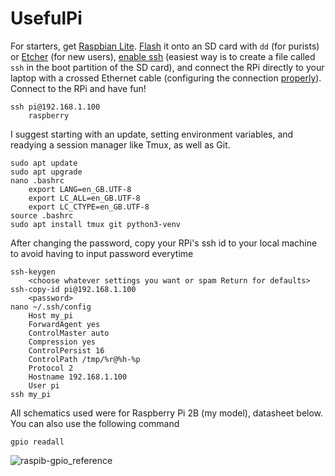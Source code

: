 # UsefulPi

For starters, get [Raspbian Lite](https://www.raspberrypi.org/downloads/raspbian/). [Flash](https://www.raspberrypi.org/documentation/installation/installing-images/) it onto an SD card with `dd` (for purists) or [Etcher](https://etcher.io/) (for new users), [enable ssh](https://www.raspberrypi.org/documentation/remote-access/ssh/README.md) (easiest way is to create a file called `ssh` in the boot partition of the SD card), and connect the RPi directly to your laptop with a crossed Ethernet cable (configuring the connection [properly](https://stackoverflow.com/questions/16040128/hook-up-raspberry-pi-via-ethernet-to-laptop-without-router)). Connect to the RPi and have fun!

    ssh pi@192.168.1.100
        raspberry

I suggest starting with an update, setting environment variables, and readying a session manager like Tmux, as well as Git. 

    sudo apt update
    sudo apt upgrade
    nano .bashrc
        export LANG=en_GB.UTF-8
        export LC_ALL=en_GB.UTF-8
        export LC_CTYPE=en_GB.UTF-8
    source .bashrc
    sudo apt install tmux git python3-venv

After changing the password, copy your RPi's ssh id to your local machine to avoid having to input password everytime

    ssh-keygen
        <choose whatever settings you want or spam Return for defaults>
    ssh-copy-id pi@192.168.1.100
        <password>
    nano ~/.ssh/config
        Host my_pi
        ForwardAgent yes
        ControlMaster auto
        Compression yes
        ControlPersist 16
        ControlPath /tmp/%r@%h-%p
        Protocol 2
        Hostname 192.168.1.100
        User pi
    ssh my_pi

All schematics used were for Raspberry Pi 2B (my model), datasheet below. You can also use the following command

    gpio readall

![raspib-gpio_reference](https://user-images.githubusercontent.com/9117323/37006687-656076ba-20d1-11e8-96f2-0f03cf983224.png)
